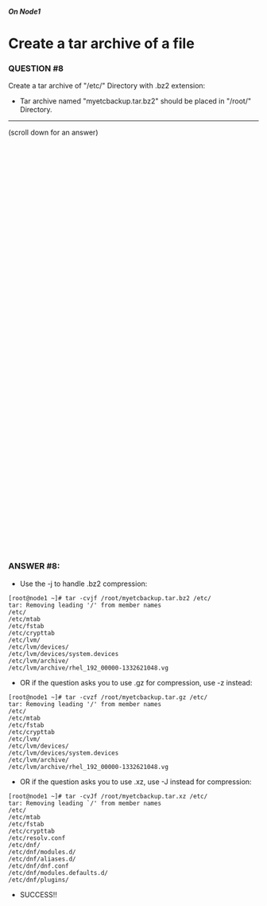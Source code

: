 ***On Node1***

# Create a tar archive of a file

### QUESTION #8
Create a tar archive of "/etc/" Directory with .bz2 extension: 
- Tar archive named "myetcbackup.tar.bz2" should be placed in "/root/" Directory. 
 

***
(scroll down for an answer)

<br/><br/><br/><br/><br/><br/><br/><br/><br/><br/><br/><br/><br/><br/><br/><br/><br/><br/><br/><br/><br/><br/><br/><br/>
<br/><br/><br/><br/><br/><br/><br/><br/><br/><br/><br/><br/><br/><br/><br/><br/><br/><br/><br/><br/><br/><br/><br/><br/>

### ANSWER #8:

* Use the -j to handle .bz2 compression:
```
[root@node1 ~]# tar -cvjf /root/myetcbackup.tar.bz2 /etc/
tar: Removing leading '/' from member names
/etc/
/etc/mtab
/etc/fstab
/etc/crypttab
/etc/lvm/
/etc/lvm/devices/
/etc/lvm/devices/system.devices
/etc/lvm/archive/
/etc/lvm/archive/rhel_192_00000-1332621048.vg
```

* OR if the question asks you to use .gz for compression, use -z instead:
```
[root@node1 ~]# tar -cvzf /root/myetcbackup.tar.gz /etc/
tar: Removing leading '/' from member names
/etc/
/etc/mtab
/etc/fstab
/etc/crypttab
/etc/lvm/
/etc/lvm/devices/
/etc/lvm/devices/system.devices
/etc/lvm/archive/
/etc/lvm/archive/rhel_192_00000-1332621048.vg
```

* OR if the question asks you to use .xz, use -J instead for compression:
```
[root@node1 ~]# tar -cvJf /root/myetcbackup.tar.xz /etc/
tar: Removing leading `/' from member names
/etc/
/etc/mtab
/etc/fstab
/etc/crypttab
/etc/resolv.conf
/etc/dnf/
/etc/dnf/modules.d/
/etc/dnf/aliases.d/
/etc/dnf/dnf.conf
/etc/dnf/modules.defaults.d/
/etc/dnf/plugins/
```

* SUCCESS!!
